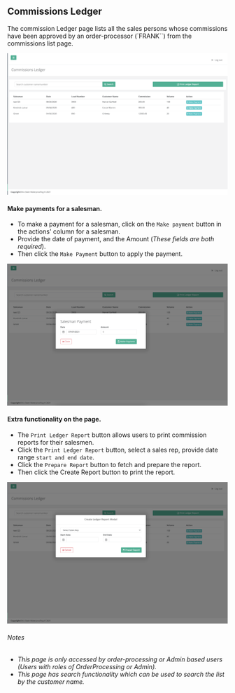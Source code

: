 ## Commissions Ledger

The commission Ledger page lists all the sales persons whose commissions have been approved by an order-processor
(`FRANK``) from the commissions list page.

![Commission ledger screenshot](../../orderprocessing/images/comm-ledger-page-op.png?raw=true "Commission Ledger")

#### Make payments for a salesman.
- To make a payment for a salesman, click on the `Make payment` button in the actions' column for a salesman.
- Provide the date of payment, and the Amount (_These fields are both required_).
- Then click the `Make Payment` button to apply the payment.

![Salesman Payment Form screenshot](../../orderprocessing/images/salesman-payment-form-ledger-op.png?raw=true "Salesman Payment Form")

#### Extra functionality on the page.

- The `Print Ledger Report` button allows users to print commission reports for their salesmen.
- Click the `Print Ledger Report` button, select a sales rep, provide date range `start and end date`.
- Click the `Prepare Report` button to fetch and prepare the report.
- Then click the Create Report button to print the report.

![Prepare Ledger Report Form screenshot](../../orderprocessing/images/comm-ledger-report-form-op.png?raw=true "Prepare Ledger Report Modal")

###### Notes
* _This page is only accessed by order-processing or Admin based users (Users with roles of OrderProcessing or Admin)._
* _This page has search functionality which can be used to search the list by the customer name._
